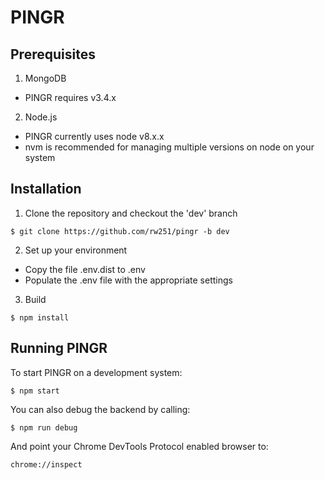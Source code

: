 # PINGR

## Prerequisites

1. MongoDB
  * PINGR requires v3.4.x

2. Node.js
  * PINGR currently uses node v8.x.x
  * nvm is recommended for managing multiple versions on node on your system

 
## Installation

1. Clone the repository and checkout the 'dev' branch

```
$ git clone https://github.com/rw251/pingr -b dev
```

2. Set up your environment

  * Copy the file .env.dist to .env 
  * Populate the .env file with the appropriate settings


3. Build

```
$ npm install 
```	

## Running PINGR

To start PINGR on a development system:

```
$ npm start
```

You can also debug the backend by calling:

```
$ npm run debug 
```

And point your Chrome DevTools Protocol enabled browser to:

```
chrome://inspect
```
